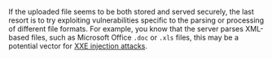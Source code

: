 If the uploaded file seems to be both stored and served securely, the last resort is to try exploiting vulnerabilities specific to the parsing or processing of different file formats. For example, you know that the server parses XML-based files, such as Microsoft Office `.doc` or `.xls` files, this may be a potential vector for [XXE injection attacks](obsidian://open?vault=security-notes&file=Offensive%20Security%2FWeb%20Application%20Security%2FServer-side%20Vulnerabilities%2FXXE%20Injection%2FIntroduction). 